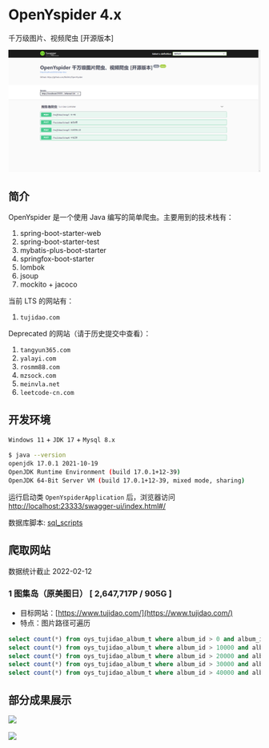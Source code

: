 # OpenYspider 4.x

千万级图片、视频爬虫 [开源版本]

![](swagger3.png)

## 简介

OpenYspider 是一个使用 Java 编写的简单爬虫。主要用到的技术栈有：

1. spring-boot-starter-web
2. spring-boot-starter-test
3. mybatis-plus-boot-starter
4. springfox-boot-starter
5. lombok
6. jsoup
7. mockito + jacoco

当前 LTS 的网站有：

1. `tujidao.com`

Deprecated 的网站（请于历史提交中查看）：

1. `tangyun365.com`
2. `yalayi.com`
3. `rosmm88.com`
4. `mzsock.com`
5. `meinvla.net`
6. `leetcode-cn.com`

## 开发环境

`Windows 11` + `JDK 17` + `Mysql 8.x`

```sh
$ java --version
openjdk 17.0.1 2021-10-19
OpenJDK Runtime Environment (build 17.0.1+12-39)
OpenJDK 64-Bit Server VM (build 17.0.1+12-39, mixed mode, sharing)
```

运行启动类 `OpenYspiderApplication` 后，浏览器访问 [http://localhost:23333/swagger-ui/index.html#/](http://localhost:23333/swagger-ui/index.html#/)

数据库脚本: [sql_scripts](./sql_scripts/oys3_all_scripts_mysql.sql)

## 爬取网站

数据统计截止 2022-02-12

### 1 图集岛（原美图日） [ 2,647,717P / 905G ]

- 目标网站：[https://www.tujidao.com/](https://www.tujidao.com/)
- 特点：图片路径可遍历

```sql
select count(*) from oys_tujidao_album_t where album_id > 0 and album_id <= 10000; -- 9995 ok
select count(*) from oys_tujidao_album_t where album_id > 10000 and album_id <= 20000; -- 10000
select count(*) from oys_tujidao_album_t where album_id > 20000 and album_id <= 30000; -- 9999 [23001]
select count(*) from oys_tujidao_album_t where album_id > 30000 and album_id <= 40000; -- 10000
select count(*) from oys_tujidao_album_t where album_id > 40000 and album_id <= 50000; -- 8925 [46018]
```

## 部分成果展示

![](result1.png)

![](result2.png)
